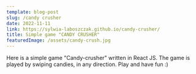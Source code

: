 ```yaml
---
template: blog-post
slug: /candy crusher
date: 2022-11-11 
link: https://sylwia-laboszczak.github.io/candy-crusher/
title: Simple game "CANDY CRUSHER"
featuredImage: /assets/candy-crush.jpg
---
```



Here is a simple game "Candy-crusher" written in React JS.
The game is played by swiping candies, in any direction.
Play and have fun :)
